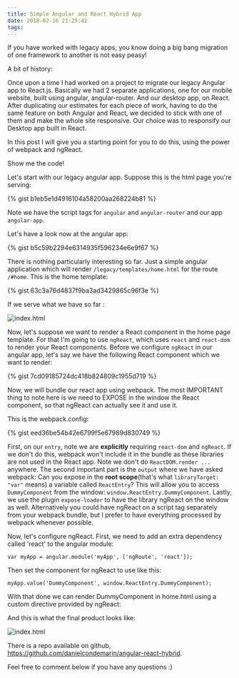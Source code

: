 ```yaml
---
title: Simple Angular and React Hybrid App
date: 2018-02-16 21:25:42
tags:
---
```



If you have worked with legacy apps, you know doing a big bang migration of one framework to another is not easy peasy!

A bit of history:

Once upon a time I had worked on a project to migrate our legacy Angular app to React.js. Basically we had 2 separate applications, one for our mobile website, built using angular, angular-router. And our desktop app, on React. After duplicating our estimates for each piece of work, having to do the same feature on both Angular and React, we decided to stick with one of them and make the whole site responsive. Our choice was to responsify our Desktop app built in React.

In this post I will give you a starting point for you to do this, using the power of webpack and ngReact.

Show me the code!

Let's start with our legacy angular app. Suppose this is the html page you're serving:

{% gist b1eb5e1d4916104a58200aa268224b81 %}

Note we have the script tags for `angular` and `angular-router` and our app `angular-app`. 

Let's have a look now at the angular app:

{% gist b5c59b2294e6314935f596234e6e9f67 %}

There is nothing particularly interesting so far. Just a simple angular application which will render `/legacy/templates/home.html` for the route `/#home`. This is the home template:

{% gist 63c3a76d4837f9ba3ad3429865c96f3e %}

If we serve what we have so far :

![index.html](https://res.cloudinary.com/danielcondemarin/image/upload/v1518813469/angular-react-hybrid-indexhtml_n6f3vm.png)

Now, let's suppose we want to render a React component in the home page template. For that I'm going to use `ngReact`, which uses `react` and `react-dom` to render your React components. 
Before we configure `ngReact` in our angular app, let's say we have the following React component which we want to render:

{% gist 7cd09185724dc418b824809c1955d719 %}

Now, we will bundle our react app using webpack. The most IMPORTANT thing to note here is we need to EXPOSE in the window the React component, so that ngReact can actually see it and use it.

This is the webpack.config:

{% gist eed36be54b42e6799f5e67989d830749 %}

First, on our `entry`, note we are **explicitly** requiring `react-dom` and `ngReact`. If we don't do this, webpack won't include it in the bundle as these libraries are not used in the React app. Note we don't do `ReactDOM.render ...` anywhere.
The second important part is the `output` where we have asked webpack: Can you expose in the **root scope**(that's what `libraryTarget: "var"` means) a variable called `ReactEntry`?  This will allow you to access `DummyComponent` from the window: `window.ReactEntry.DummyComponent`.
Lastly, we use the plugin `expose-loader` to have the library ngReact on the window as well. Alternatively you could have ngReact on a script tag separately from your webpack bundle, but I prefer to have everything processed by webpack whenever possible.

Now, let's configure ngReact. First, we need to add an extra dependency called 'react' to the angular module:

`var myApp = angular.module('myApp', ['ngRoute', 'react']);`

Then set the component for ngReact to use like this:

`myApp.value('DummyComponent', window.ReactEntry.DummyComponent);`

With that done we can render DummyComponent in home.html using a custom directive provided by ngReact:

<react-component name="DummyComponent"></react-component>

And this is what the final product looks like:

![index.html](https://res.cloudinary.com/danielcondemarin/image/upload/v1518816097/react-hybrid-final_bu4uoq.png)

There is a repo available on github, https://github.com/danielcondemarin/angular-react-hybrid.

Feel free to comment below if you have any questions :)

















